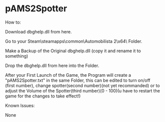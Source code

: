 # pAMS2Spotter

How to:

  Download dbghelp.dll from here.
  
  Go to your Steam\steamapps\common\Automobilista 2\x64\ Folder.
  
  Make a Backup of the Original dbghelp.dll (copy it and rename it to something)
  
  Drop the dbghelp.dll from here into the Folder.
  
  
  After your First Launch of the Game, the Program will create a "pAMS2Spotter.txt" in the same Folder, this can be edited to turn on/off (first number), change spotter(second number)(not yet recommanded) or to adjust the Volume of the Spotter(third number)(0 - 100)(u have to restart the game for the changes to take effect!)

Known Issues:

  None

